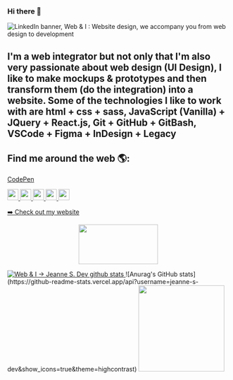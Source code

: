 ### Hi there 👋

<!--
**anggiie/anggiie** is a ✨ _special_ ✨ repository because its `README.md` (this file) appears on your GitHub profile.

Here are some ideas to get you started:

- 🔭 I’m currently working on ...
- 🌱 I’m currently learning ...
- 👯 I’m looking to collaborate on ...
- 🤔 I’m looking for help with ...
- 💬 Ask me about ...
- 📫 How to reach me: ...
- 😄 Pronouns: ...
- ⚡ Fun fact: ...
-->
<img src="https://github.com/anggiie/anggiie/blob/main/img/LinkedIn-cover-v2.png" alt="LinkedIn banner, Web & I : Website design, we accompany you from web design to development">

<h2>I'm a web integrator but not only that I'm also very passionate about web design (UI Design), I like to make mockups & prototypes and then transform them (do the integration) into a website. 
Some of the technologies I like to work with are html + css + sass, JavaScript (Vanilla) + JQuery + React.js, Git + GitHub + GitBash, VSCode + Figma + InDesign + Legacy</h2>

## Find me around the web 🌎: 
<a href="https://codepen.io/">CodePen</a> 

<p>
 <a href="#">
  <img src="https://img.shields.io/badge/twitter-%231DA1F2.svg?&style=for-the-badge&logo=twitter&logoColor=white" height=25>
 </a> 
 <a href="https://www.linkedin.com/in/angelique-simon/">
  <img src="https://img.shields.io/badge/linkedin-%230077B5.svg?&style=for-the-badge&logo=linkedin&logoColor=white" height=25>
 </a> 
 <a href="https://www.instagram.com/jeanne.s.dev/?hl=fr">
  <img src="https://img.shields.io/badge/instagram-%23E4405F.svg?&style=for-the-badge&logo=instagram&logoColor=white" height=25>
 </a> 
 <a href="#">
  <img src="https://img.shields.io/badge/medium-%2312100E.svg?&style=for-the-badge&logo=medium&logoColor=white" height=25>
 </a> 
 <a href="https://dev.to/angelique">
  <img src="https://img.shields.io/badge/DEV.TO-%230A0A0A.svg?&style=for-the-badge&logo=dev-dot-to&logoColor=white" height=25>
 </a>
</p>

<p><a href="https://web-i.org">➡️ Check out my website</a></p>

<p align="center">
 <a href="https://www.buymeacoffee.com/angeliquejeanne"><img src="https://img.buymeacoffee.com/button-api/?text=Buy me a coffee&emoji=&slug=anggiie&button_colour=c21014&font_colour=ffffff&font_family=Cookie&outline_colour=ffffff&coffee_colour=FFDD00" width="180px" height="90px"></a>

</a>
</p>

<a href="https://github.com/jeanne-s-dev">
    <img src="https://github-readme-stats.vercel.app/api?username=jeanne-s-dev&true=stars,commits,prs,issues,contribs&theme=dracula&count_private=true" alt="Web & I -> Jeanne S. Dev github stats">
</a>
![Anurag's GitHub stats](https://github-readme-stats.vercel.app/api?username=jeanne-s-dev&show_icons=true&theme=highcontrast)
  <img height="195em" src="https://github-readme-stats.vercel.app/api/top-langs/?username=jeanne-s-dev&layout=compact&langs_count=7&theme=dark"/>
<!-- ![Github Profile Stats](https://github-readme-stats.vercel.app/api?username=jeanne-s-dev&show_icons=true&lang=FR) -->

